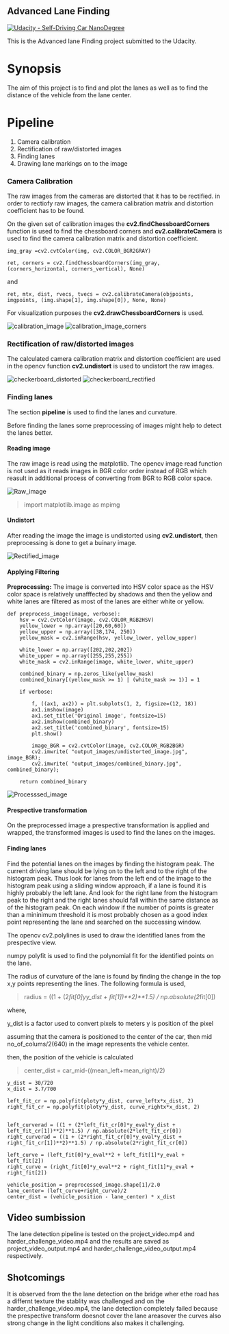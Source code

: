 ## Advanced Lane Finding
[![Udacity - Self-Driving Car NanoDegree](https://s3.amazonaws.com/udacity-sdc/github/shield-carnd.svg)](http://www.udacity.com/drive)

This is the Advanced lane Finding project submitted to the Udacity.  

# Synopsis

The aim of this project is to find and plot the lanes as well as to find the distance of the vehicle from the lane center.    

# Pipeline


1. Camera calibration
2. Rectification of raw/distorted images
3. Finding lanes
4. Drawing lane markings on to the image

### Camera Calibration

The raw images from the cameras are distorted that it has to be rectified. in order to rectiofy raw images, the camera calibration matrix and distortion coefficient has to be found.   

On the given set of calibration images the **cv2.findChessboardCorners** function is used to find the chessboard corners and **cv2.calibrateCamera** is used to find the camera calibration matrix and distortion coefficient.  


`````
img_gray =cv2.cvtColor(img, cv2.COLOR_BGR2GRAY)
                
ret, corners = cv2.findChessboardCorners(img_gray, (corners_horizontal, corners_vertical), None)

`````
and 

``````
ret, mtx, dist, rvecs, tvecs = cv2.calibrateCamera(objpoints, imgpoints, (img.shape[1], img.shape[0]), None, None)

``````

For visualization purposes the **cv2.drawChessboardCorners** is used.  

![calibration_image](output_images/checkerboard_corners.jpg)
![calibration_image_corners](output_images/checkerboard_img.jpg)


### Rectification of raw/distorted images

The calculated camera calibration matrix and distortion coefficient are used in the opencv function **cv2.undistort** is used to undistort the raw images.  

![checkerboard_distorted](output_images/checkerboard_distorted.jpg)
![checkerboard_rectified](output_images/checkerboard_undistorted.jpg)

### Finding lanes

The section **pipeline** is used to find the lanes and curvature. 

Before finding the lanes some preprocessing of images might help to detect the lanes better.  

#### Reading image
The raw image is read using the matplotlib. The opencv image read function is not used as it reads images in BGR color order instead of RGB which reasult in additional process of converting from BGR to RGB color space. 

![Raw_image](output_images/distorted_image.jpg)

> import matplotlib.image as mpimg

#### Undistort

After reading the image the image is undistorted using **cv2.undistort**, then preprocessing is done to get a buínary image.  

![Rectified_image](output_images/undistorted_image.jpg)

#### Applying Filtering

**Preprocessing:** The image is converted into HSV color space as the HSV color space is relatively unafffected by shadows and then the yellow and white lanes are filtered as most of the lanes are either white or yellow.    



``````
def preprocess_image(image, verbose):
    hsv = cv2.cvtColor(image, cv2.COLOR_RGB2HSV)
    yellow_lower = np.array([20,60,60])
    yellow_upper = np.array([38,174, 250])
    yellow_mask = cv2.inRange(hsv, yellow_lower, yellow_upper)
    
    white_lower = np.array([202,202,202])
    white_upper = np.array([255,255,255])
    white_mask = cv2.inRange(image, white_lower, white_upper)
    
    combined_binary = np.zeros_like(yellow_mask)
    combined_binary[(yellow_mask >= 1) | (white_mask >= 1)] = 1
    
    if verbose:     
    
        f, ((ax1, ax2)) = plt.subplots(1, 2, figsize=(12, 18))
        ax1.imshow(image)
        ax1.set_title('Original image', fontsize=15)
        ax2.imshow(combined_binary)
        ax2.set_title('combined_binary', fontsize=15)
        plt.show()
        
        image_BGR = cv2.cvtColor(image, cv2.COLOR_RGB2BGR)        
        cv2.imwrite( "output_images/undistorted_image.jpg", image_BGR);
        cv2.imwrite( "output_images/combined_binary.jpg", combined_binary);
    
    return combined_binary

````````



![Processsed_image](output_images/combined_binary.jpg)  


#### Prespective transformation

On the preprocessed image a prespective transformation is applied and wrapped, the transformed images is used to find the lanes on the images.   


#### Finding lanes

Find the potential lanes on the images by finding the histogram peak. The current driving lane should be lying on to the left and to the right of the histogram peak. Thus look for lanes from the left end of the image to the histogram peak using a sliding window approach, if a lane is found it is highly probably the left lane. And look for the right lane from the histogram peak to the right and the right lanes should fall within the same distance as of the histogram peak. On each window if the number of points is greater than a mininimum threshold it is most probably chosen as a good index point representing the lane and searched on the successing window.

The opencv cv2.polylines is used to draw the identified lanes from the prespective view.  

numpy polyfit is used to find the polynomial fit for the identified points on the lane.

The radius of curvature of the lane is found by finding the change in the top x,y points representing the lines. The following formula is used,  

> radius = ((1 + (2*fit[0]*y*y_dist + fit[1])**2)**1.5) / np.absolute(2*fit[0])

where, 

y_dist is a factor used to convert pixels to meters
y is position of the pixel

assuming that the camera is positioned to the center of the car, then mid no_of_colums/2(640) in the image represents the vehicle center.

then, the position of the vehicle is calculated 

> center_dist = car_mid-((mean_left+mean_right)/2)  

`````
y_dist = 30/720 
x_dist = 3.7/700

left_fit_cr = np.polyfit(ploty*y_dist, curve_leftx*x_dist, 2)
right_fit_cr = np.polyfit(ploty*y_dist, curve_rightx*x_dist, 2)
        

left_curverad = ((1 + (2*left_fit_cr[0]*y_eval*y_dist + left_fit_cr[1])**2)**1.5) / np.absolute(2*left_fit_cr[0])
right_curverad = ((1 + (2*right_fit_cr[0]*y_eval*y_dist + right_fit_cr[1])**2)**1.5) / np.absolute(2*right_fit_cr[0])
        
left_curve = (left_fit[0]*y_eval**2 + left_fit[1]*y_eval + left_fit[2])
right_curve = (right_fit[0]*y_eval**2 + right_fit[1]*y_eval + right_fit[2])
        
vehicle_position = preprocessed_image.shape[1]/2.0
lane_center= (left_curve+right_curve)/2
center_dist = (vehicle_position - lane_center) * x_dist

`````

## Video sumbission

The lane detection pipeline is tested on the project_video.mp4 and harder_challenge_video.mp4 and the results are saved as project_video_output.mp4 and harder_challenge_video_output.mp4 respectively.

## Shotcomings

It is observed from the the lane detection on the bridge wher ethe road has a differnt texture the stablity was challenged and on the harder_challenge_video.mp4, the lane detection completely failed because the prespective transform doesnot cover the lane areasover the curves also strong change in the light conditions also makes it challenging.
